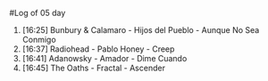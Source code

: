 #Log of 05 day

1. [16:25] Bunbury & Calamaro - Hijos del Pueblo - Aunque No Sea Conmigo
1. [16:37] Radiohead - Pablo Honey - Creep
1. [16:41] Adanowsky - Amador - Dime Cuando
1. [16:45] The Oaths - Fractal - Ascender
